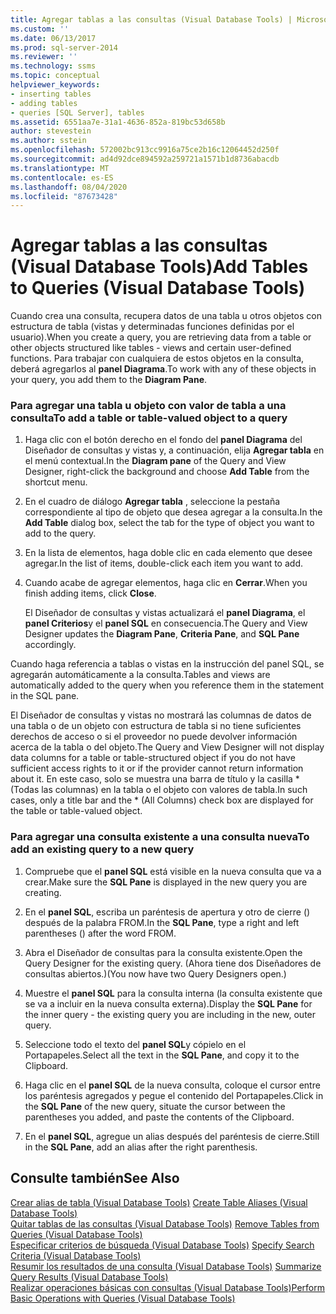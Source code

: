 ```yaml
---
title: Agregar tablas a las consultas (Visual Database Tools) | Microsoft Docs
ms.custom: ''
ms.date: 06/13/2017
ms.prod: sql-server-2014
ms.reviewer: ''
ms.technology: ssms
ms.topic: conceptual
helpviewer_keywords:
- inserting tables
- adding tables
- queries [SQL Server], tables
ms.assetid: 6551aa7e-31a1-4636-852a-819bc53d658b
author: stevestein
ms.author: sstein
ms.openlocfilehash: 572002bc913cc9916a75ce2b16c12064452d250f
ms.sourcegitcommit: ad4d92dce894592a259721a1571b1d8736abacdb
ms.translationtype: MT
ms.contentlocale: es-ES
ms.lasthandoff: 08/04/2020
ms.locfileid: "87673428"
---
```

# <a name="add-tables-to-queries-visual-database-tools"></a><span data-ttu-id="0319e-102">Agregar tablas a las consultas (Visual Database Tools)</span><span class="sxs-lookup"><span data-stu-id="0319e-102">Add Tables to Queries (Visual Database Tools)</span></span>
  <span data-ttu-id="0319e-103">Cuando crea una consulta, recupera datos de una tabla u otros objetos con estructura de tabla (vistas y determinadas funciones definidas por el usuario).</span><span class="sxs-lookup"><span data-stu-id="0319e-103">When you create a query, you are retrieving data from a table or other objects structured like tables - views and certain user-defined functions.</span></span> <span data-ttu-id="0319e-104">Para trabajar con cualquiera de estos objetos en la consulta, deberá agregarlos al **panel Diagrama**.</span><span class="sxs-lookup"><span data-stu-id="0319e-104">To work with any of these objects in your query, you add them to the **Diagram Pane**.</span></span>  
  
### <a name="to-add-a-table-or-table-valued-object-to-a-query"></a><span data-ttu-id="0319e-105">Para agregar una tabla u objeto con valor de tabla a una consulta</span><span class="sxs-lookup"><span data-stu-id="0319e-105">To add a table or table-valued object to a query</span></span>  
  
1.  <span data-ttu-id="0319e-106">Haga clic con el botón derecho en el fondo del **panel Diagrama** del Diseñador de consultas y vistas y, a continuación, elija **Agregar tabla** en el menú contextual.</span><span class="sxs-lookup"><span data-stu-id="0319e-106">In the **Diagram pane** of the Query and View Designer, right-click the background and choose **Add Table** from the shortcut menu.</span></span>  
  
2.  <span data-ttu-id="0319e-107">En el cuadro de diálogo **Agregar tabla** , seleccione la pestaña correspondiente al tipo de objeto que desea agregar a la consulta.</span><span class="sxs-lookup"><span data-stu-id="0319e-107">In the **Add Table** dialog box, select the tab for the type of object you want to add to the query.</span></span>  
  
3.  <span data-ttu-id="0319e-108">En la lista de elementos, haga doble clic en cada elemento que desee agregar.</span><span class="sxs-lookup"><span data-stu-id="0319e-108">In the list of items, double-click each item you want to add.</span></span>  
  
4.  <span data-ttu-id="0319e-109">Cuando acabe de agregar elementos, haga clic en **Cerrar**.</span><span class="sxs-lookup"><span data-stu-id="0319e-109">When you finish adding items, click **Close**.</span></span>  
  
     <span data-ttu-id="0319e-110">El Diseñador de consultas y vistas actualizará el **panel Diagrama**, el **panel Criterios**y el **panel SQL** en consecuencia.</span><span class="sxs-lookup"><span data-stu-id="0319e-110">The Query and View Designer updates the **Diagram Pane**, **Criteria Pane**, and **SQL Pane** accordingly.</span></span>  
  
 <span data-ttu-id="0319e-111">Cuando haga referencia a tablas o vistas en la instrucción del panel SQL, se agregarán automáticamente a la consulta.</span><span class="sxs-lookup"><span data-stu-id="0319e-111">Tables and views are automatically added to the query when you reference them in the statement in the SQL pane.</span></span>  
  
 <span data-ttu-id="0319e-112">El Diseñador de consultas y vistas no mostrará las columnas de datos de una tabla o de un objeto con estructura de tabla si no tiene suficientes derechos de acceso o si el proveedor no puede devolver información acerca de la tabla o del objeto.</span><span class="sxs-lookup"><span data-stu-id="0319e-112">The Query and View Designer will not display data columns for a table or table-structured object if you do not have sufficient access rights to it or if the provider cannot return information about it.</span></span> <span data-ttu-id="0319e-113">En este caso, solo se muestra una barra de título y la casilla \* (Todas las columnas) en la tabla o el objeto con valores de tabla.</span><span class="sxs-lookup"><span data-stu-id="0319e-113">In such cases, only a title bar and the \* (All Columns) check box are displayed for the table or table-valued object.</span></span>  
  
### <a name="to-add-an-existing-query-to-a-new-query"></a><span data-ttu-id="0319e-114">Para agregar una consulta existente a una consulta nueva</span><span class="sxs-lookup"><span data-stu-id="0319e-114">To add an existing query to a new query</span></span>  
  
1.  <span data-ttu-id="0319e-115">Compruebe que el **panel SQL** está visible en la nueva consulta que va a crear.</span><span class="sxs-lookup"><span data-stu-id="0319e-115">Make sure the **SQL Pane** is displayed in the new query you are creating.</span></span>  
  
2.  <span data-ttu-id="0319e-116">En el **panel SQL**, escriba un paréntesis de apertura y otro de cierre () después de la palabra FROM.</span><span class="sxs-lookup"><span data-stu-id="0319e-116">In the **SQL Pane**, type a right and left parentheses () after the word FROM.</span></span>  
  
3.  <span data-ttu-id="0319e-117">Abra el Diseñador de consultas para la consulta existente.</span><span class="sxs-lookup"><span data-stu-id="0319e-117">Open the Query Designer for the existing query.</span></span> <span data-ttu-id="0319e-118">(Ahora tiene dos Diseñadores de consultas abiertos.)</span><span class="sxs-lookup"><span data-stu-id="0319e-118">(You now have two Query Designers open.)</span></span>  
  
4.  <span data-ttu-id="0319e-119">Muestre el **panel SQL** para la consulta interna (la consulta existente que se va a incluir en la nueva consulta externa).</span><span class="sxs-lookup"><span data-stu-id="0319e-119">Display the **SQL Pane** for the inner query - the existing query you are including in the new, outer query.</span></span>  
  
5.  <span data-ttu-id="0319e-120">Seleccione todo el texto del **panel SQL**y cópielo en el Portapapeles.</span><span class="sxs-lookup"><span data-stu-id="0319e-120">Select all the text in the **SQL Pane**, and copy it to the Clipboard.</span></span>  
  
6.  <span data-ttu-id="0319e-121">Haga clic en el **panel SQL** de la nueva consulta, coloque el cursor entre los paréntesis agregados y pegue el contenido del Portapapeles.</span><span class="sxs-lookup"><span data-stu-id="0319e-121">Click in the **SQL Pane** of the new query, situate the cursor between the parentheses you added, and paste the contents of the Clipboard.</span></span>  
  
7.  <span data-ttu-id="0319e-122">En el **panel SQL**, agregue un alias después del paréntesis de cierre.</span><span class="sxs-lookup"><span data-stu-id="0319e-122">Still in the **SQL Pane**, add an alias after the right parenthesis.</span></span>  
  
## <a name="see-also"></a><span data-ttu-id="0319e-123">Consulte también</span><span class="sxs-lookup"><span data-stu-id="0319e-123">See Also</span></span>  
 <span data-ttu-id="0319e-124">[Crear alias de tabla &#40;Visual Database Tools&#41;](visual-database-tools.md) </span><span class="sxs-lookup"><span data-stu-id="0319e-124">[Create Table Aliases &#40;Visual Database Tools&#41;](visual-database-tools.md) </span></span>  
 <span data-ttu-id="0319e-125">[Quitar tablas de las consultas &#40;Visual Database Tools&#41;](remove-tables-from-queries-visual-database-tools.md) </span><span class="sxs-lookup"><span data-stu-id="0319e-125">[Remove Tables from Queries &#40;Visual Database Tools&#41;](remove-tables-from-queries-visual-database-tools.md) </span></span>  
 <span data-ttu-id="0319e-126">[Especificar criterios de búsqueda &#40;Visual Database Tools&#41;](specify-search-criteria-visual-database-tools.md) </span><span class="sxs-lookup"><span data-stu-id="0319e-126">[Specify Search Criteria &#40;Visual Database Tools&#41;](specify-search-criteria-visual-database-tools.md) </span></span>  
 <span data-ttu-id="0319e-127">[Resumir los resultados de una consulta &#40;Visual Database Tools&#41;](summarize-query-results-visual-database-tools.md) </span><span class="sxs-lookup"><span data-stu-id="0319e-127">[Summarize Query Results &#40;Visual Database Tools&#41;](summarize-query-results-visual-database-tools.md) </span></span>  
 [<span data-ttu-id="0319e-128">Realizar operaciones básicas con consultas (Visual Database Tools)</span><span class="sxs-lookup"><span data-stu-id="0319e-128">Perform Basic Operations with Queries &#40;Visual Database Tools&#41;</span></span>](perform-basic-operations-with-queries-visual-database-tools.md)  
  
  
